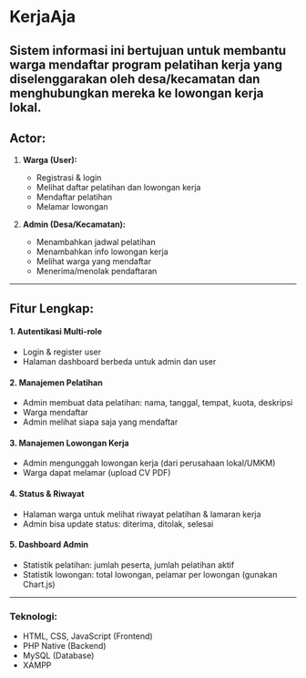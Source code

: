 # KerjaAja
Sistem informasi ini bertujuan untuk membantu warga mendaftar program pelatihan kerja yang diselenggarakan oleh desa/kecamatan dan menghubungkan mereka ke lowongan kerja lokal.
---

## Actor:

1. **Warga (User):**

   * Registrasi & login
   * Melihat daftar pelatihan dan lowongan kerja
   * Mendaftar pelatihan
   * Melamar lowongan

2. **Admin (Desa/Kecamatan):**

   * Menambahkan jadwal pelatihan
   * Menambahkan info lowongan kerja
   * Melihat warga yang mendaftar
   * Menerima/menolak pendaftaran
---
## Fitur Lengkap:

#### 1. **Autentikasi Multi-role**

* Login & register user
* Halaman dashboard berbeda untuk admin dan user

#### 2. **Manajemen Pelatihan**

* Admin membuat data pelatihan: nama, tanggal, tempat, kuota, deskripsi
* Warga mendaftar
* Admin melihat siapa saja yang mendaftar

#### 3. **Manajemen Lowongan Kerja**

* Admin mengunggah lowongan kerja (dari perusahaan lokal/UMKM)
* Warga dapat melamar (upload CV PDF)

#### 4. **Status & Riwayat**

* Halaman warga untuk melihat riwayat pelatihan & lamaran kerja
* Admin bisa update status: diterima, ditolak, selesai

#### 5. **Dashboard Admin**

* Statistik pelatihan: jumlah peserta, jumlah pelatihan aktif
* Statistik lowongan: total lowongan, pelamar per lowongan (gunakan Chart.js)

---
### Teknologi:

* HTML, CSS, JavaScript (Frontend)
* PHP Native (Backend)
* MySQL (Database)
* XAMPP
